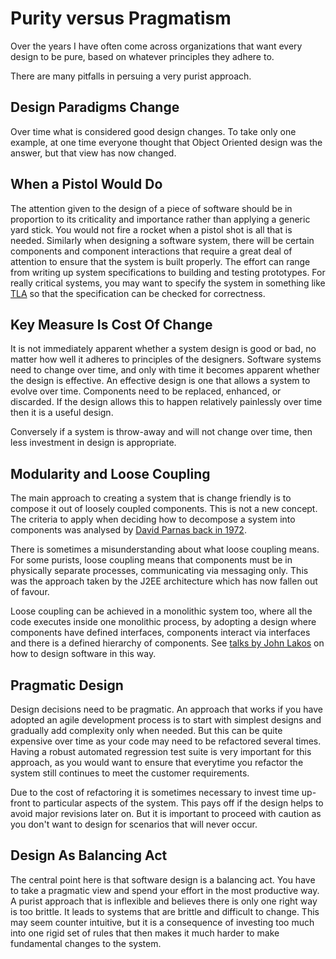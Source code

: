 # Purity versus Pragmatism
Over the years I have often come across organizations that want every design to be pure,
based on whatever principles they adhere to. 

There are many pitfalls in persuing a very purist approach. 

## Design Paradigms Change
Over time what is considered good design changes. To take only one example, at one time everyone thought that Object Oriented
design was the answer, but that view has now changed.

## When a Pistol Would Do
The attention given to the design of a piece of software should be in proportion to its criticality and importance rather than
applying a generic yard stick. You would not fire a rocket when a pistol shot is all that is needed. Similarly when designing a
software system, there will be certain components and component interactions that require a great deal of attention to ensure
that the system is built properly. The effort can range from
writing up system specifications to building and testing prototypes. For really critical systems, you may want to specify 
the system in something like [TLA](http://lamport.azurewebsites.net/tla/tla.html) so that the specification can be checked 
for correctness.

## Key Measure Is Cost Of Change
It is not immediately apparent whether a system design is good or bad, no matter how well it adheres to principles of the 
designers. Software systems need to change over time, and only with time it becomes apparent whether the design is effective.
An effective design is one that allows a system to evolve over time. Components need to be replaced, enhanced, or discarded.
If the design allows this to happen relatively painlessly over time then it is a useful design.

Conversely if a system is throw-away and will not change over time, then less investment in design is appropriate.

## Modularity and Loose Coupling
The main approach to creating a system that is change friendly is to compose it out of loosely coupled components. This is not a 
new concept. The criteria to apply when deciding how to decompose a system into components was analysed by [David Parnas back in 1972](https://www.cs.umd.edu/class/spring2003/cmsc838p/Design/criteria.pdf).

There is sometimes a misunderstanding about what loose coupling means. For some purists, loose coupling means that components
must be in physically separate processes, communicating via messaging only. This was the approach taken by the J2EE architecture 
which has now fallen out of favour. 

Loose coupling can be achieved in a monolithic system too, where all the code
executes inside one monolithic process, by adopting a design where components have defined interfaces, components interact via
interfaces and there is a defined hierarchy of components. See [talks by John Lakos](https://www.youtube.com/watch?v=QjFpKJ8Xx78) on how to design software in this way.

## Pragmatic Design
Design decisions need to be pragmatic. An approach that works if you have adopted an agile development process is to start with simplest 
designs and gradually add complexity only when needed. But this can be quite expensive over time as your code may need to be 
refactored several times. Having a robust automated regression test suite is very important for this approach, as you would want
to ensure that everytime you refactor the system still continues to meet the customer requirements.

Due to the cost of refactoring it is sometimes necessary to invest time up-front to particular aspects of the system. This pays 
off if the design helps to avoid major revisions later on. But it is important to proceed with caution as you don't want to design
for scenarios that will never occur. 

## Design As Balancing Act
The central point here is that software design is a balancing act. You have to take a pragmatic view and spend your effort in the
most productive way. A purist approach that is inflexible and believes there is only one right way is too brittle. It leads to
systems that are brittle and difficult to change. This may seem counter intuitive, but it is a consequence of investing too much
into one rigid set of rules that then makes it much harder to make fundamental changes to the system.
